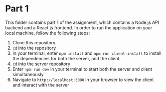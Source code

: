 # Part 1

This folder contains part 1 of the assignment, which contains a Node.js API backend and a React.js frontend. In order to run the application on your local machine, follow the following steps:

1. Clone this repository
2. ``cd`` into the repository
3. In your terminal, enter ``npm install`` and ``npm run client-install`` to install the dependencies for both the server, and the client
4. ``cd`` into the server repository
5. Enter ``npm run dev`` in your terminal to start both the server and client simultaneously
6. Navigate to ``http://localhost:3000`` in your browser to view the client and interact with the server
